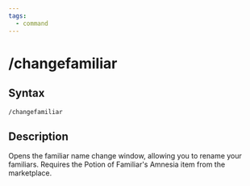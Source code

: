 ```yaml
---
tags:
  - command
---
```


# /changefamiliar

## Syntax

<!--cmd-syntax-start-->
```eqcommand
/changefamiliar
```
<!--cmd-syntax-end-->

## Description

<!--cmd-desc-start-->
Opens the familiar name change window, allowing you to rename your familiars. Requires the Potion of Familiar's Amnesia item from the marketplace.
<!--cmd-desc-end-->